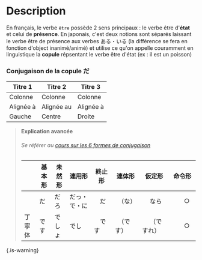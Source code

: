 <!-- TITLE: La copule だ・です -->
<!-- SUBTITLE: A quick summary of Grammaire Copule -->

# Description
En français, le verbe `être` possède 2 sens principaux : le verbe être d'**état** et celui de **présence**. En japonais, c'est deux notions sont séparés laissant le verbe être de présence aux verbes ある・いる (la différence se fera en fonction d'object inanimé/animé) et utilise ce qu'on appelle couramment en linguistique la **copule** répsentant le verbe être d'état (ex : il est un poisson)

### Conjugaison de la copule だ
| Titre 1       |     Titre 2     |   Titre 3      |
| ------------- | -------------   | ---------      |
| Colonne       |     Colonne     |      Colonne   |
| Alignée à     |      Alignée au |     Alignée à  |
| Gauche        |      Centre     |      Droite    |


> **Explication avancée**
> ###### Se référer au [cours sur les 6 formes de conjugaison]()  
>
> |                        | 基本形         |     未然形       |   連用形       | 終止形        | 連体形        | 仮定形        | 命令形        |
> |  -------------   | ------------- | -------------   | ---------      | ---------      | ---------      | ---------      | ---------      |
> |                        |         だ        |           だろ     |      だっ・で・に   |　だ　|　（な）　|　   なら　　|　　○　　|
> |      丁寧体       |         です     |       でしょ     |      でし   |　です　|　（です）　|　   （ですれ）　|　　○　　|
{.is-warning}